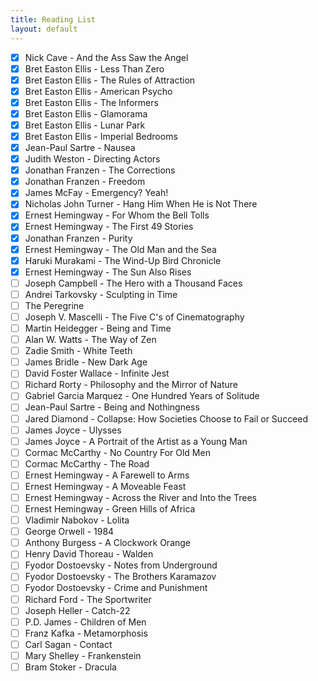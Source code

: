 ```yaml
---
title: Reading List
layout: default
---
```


- [X] Nick Cave - And the Ass Saw the Angel
- [X] Bret Easton Ellis - Less Than Zero
- [X] Bret Easton Ellis - The Rules of Attraction
- [X] Bret Easton Ellis - American Psycho
- [X] Bret Easton Ellis - The Informers
- [X] Bret Easton Ellis - Glamorama
- [X] Bret Easton Ellis - Lunar Park
- [X] Bret Easton Ellis - Imperial Bedrooms
- [X] Jean-Paul Sartre - Nausea
- [X] Judith Weston - Directing Actors
- [X] Jonathan Franzen - The Corrections
- [X] Jonathan Franzen - Freedom
- [X] James McFay - Emergency? Yeah!
- [X] Nicholas John Turner - Hang Him When He is Not There
- [X] Ernest Hemingway - For Whom the Bell Tolls
- [X] Ernest Hemingway - The First 49 Stories
- [X] Jonathan Franzen - Purity
- [X] Ernest Hemingway - The Old Man and the Sea
- [X] Haruki Murakami - The Wind-Up Bird Chronicle
- [X] Ernest Hemingway - The Sun Also Rises
- [ ] Joseph Campbell - The Hero with a Thousand Faces
- [ ] Andrei Tarkovsky - Sculpting in Time
- [ ] The Peregrine
- [ ] Joseph V. Mascelli - The Five C's of Cinematography
- [ ] Martin Heidegger - Being and Time
- [ ] Alan W. Watts - The Way of Zen
- [ ] Zadie Smith - White Teeth
- [ ] James Bridle - New Dark Age
- [ ] David Foster Wallace - Infinite Jest
- [ ] Richard Rorty - Philosophy and the Mirror of Nature
- [ ] Gabriel Garcia Marquez - One Hundred Years of Solitude
- [ ] Jean-Paul Sartre - Being and Nothingness
- [ ] Jared Diamond - Collapse: How Societies Choose to Fail or Succeed
- [ ] James Joyce - Ulysses
- [ ] James Joyce - A Portrait of the Artist as a Young Man
- [ ] Cormac McCarthy - No Country For Old Men
- [ ] Cormac McCarthy - The Road
- [ ] Ernest Hemingway - A Farewell to Arms
- [ ] Ernest Hemingway - A Moveable Feast
- [ ] Ernest Hemingway - Across the River and Into the Trees
- [ ] Ernest Hemingway - Green Hills of Africa
- [ ] Vladimir Nabokov - Lolita
- [ ] George Orwell - 1984
- [ ] Anthony Burgess - A Clockwork Orange
- [ ] Henry David Thoreau - Walden
- [ ] Fyodor Dostoevsky - Notes from Underground
- [ ] Fyodor Dostoevsky - The Brothers Karamazov
- [ ] Fyodor Dostoevsky - Crime and Punishment
- [ ] Richard Ford - The Sportwriter
- [ ] Joseph Heller - Catch-22
- [ ] P.D. James - Children of Men
- [ ] Franz Kafka - Metamorphosis
- [ ] Carl Sagan - Contact
- [ ] Mary Shelley - Frankenstein
- [ ] Bram Stoker - Dracula
